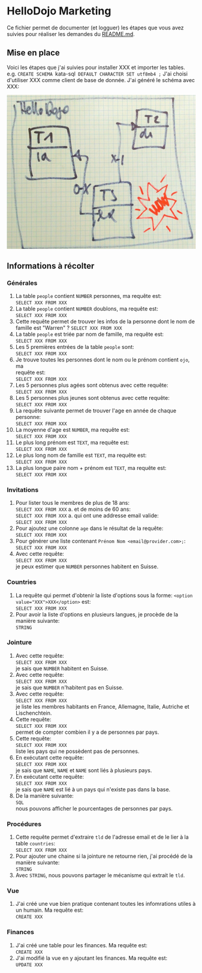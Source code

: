 # HelloDojo Marketing

Ce fichier permet de documenter (et logguer) les étapes que vous avez suivies
pour réaliser les demandes du [README.md](README.md).

## Mise en place
Voici les étapes que j'ai suivies pour installer XXX et importer les tables.
e.g. `CREATE SCHEMA `kata-sql` DEFAULT CHARACTER SET utf8mb4 ;`
J'ai choisi d'utiliser XXX comme client de base de donnée.
J'ai généré le schéma avec XXX:

![Mon MLD](schema.jpg "Mon MLD généré avec XXX")


## Informations à récolter

### Générales
1. La table `people` contient `NUMBER` personnes, ma requête est:  
   `SELECT XXX FROM XXX`
1. La table `people` contient `NUMBER` doublons, ma requête est:  
   `SELECT XXX FROM XXX`
1. Cette requête permet de trouver les infos de la personne dont le nom de
   famille est "Warren" ?
   `SELECT XXX FROM XXX`
1. La table `people` est triée par nom de famille, ma requête est:  
   `SELECT XXX FROM XXX`
1. Les 5 premières entrées de la table `people` sont:  
   `SELECT XXX FROM XXX`
1. Je trouve toutes les personnes dont le nom ou le prénom contient `ojo`, ma  
   requête est:  
   `SELECT XXX FROM XXX`
1. Les 5 personnes plus agées sont obtenus avec cette requête:  
   `SELECT XXX FROM XXX`
1. Les 5 personnes plus jeunes sont obtenus avec cette requête:  
   `SELECT XXX FROM XXX`
1. La requête suivante permet de trouver l'age en année de chaque personne:  
   `SELECT XXX FROM XXX`
1. La moyenne d'age est `NUMBER`, ma requête est:  
   `SELECT XXX FROM XXX`
1. Le plus long prénom est `TEXT`, ma requête est:  
   `SELECT XXX FROM XXX`
1. Le plus long nom de famille est `TEXT`, ma requête est:  
  `SELECT XXX FROM XXX`
1. La plus longue paire nom + prénom est `TEXT`, ma requête est:  
   `SELECT XXX FROM XXX`

### Invitations
1. Pour lister tous le membres de plus de 18 ans:  
   `SELECT XXX FROM XXX`
  a. et de moins de 60 ans:  
     `SELECT XXX FROM XXX`
  a. qui ont une addresse email valide:  
     `SELECT XXX FROM XXX`
1. Pour ajoutez une colonne `age` dans le résultat de la requête:  
   `SELECT XXX FROM XXX`
1. Pour générer une liste contenant `Prénom Nom <email@provider.com>;`:  
   `SELECT XXX FROM XXX`
1. Avec cette requête:  
     `SELECT XXX FROM XXX`  
   je peux estimer que `NUMBER` personnes habitent en Suisse.

### Countries
1. La requête qui permet d'obtenir la liste d'options
   sous la forme: `<option value="XXX">XXX</option>` est:  
   `SELECT XXX FROM XXX`
1. Pour avoir la liste d'options en plusieurs langues, je procède de la manière suivante:  
   `STRING`

### Jointure
1. Avec cette requête:  
     `SELECT XXX FROM XXX`  
   je sais que `NUMBER` habitent en Suisse.
1. Avec cette requête:  
     `SELECT XXX FROM XXX`  
   je sais que `NUMBER` n'habitent pas en Suisse.
1. Avec cette requête:  
     `SELECT XXX FROM XXX`  
   je liste les membres habitants en France, Allemagne, Italie, Autriche et Lischenchtein.
1. Cette requête:  
     `SELECT XXX FROM XXX`  
   permet de compter combien il y a de personnes par pays.
1. Cette requête:  
     `SELECT XXX FROM XXX`  
   liste les pays qui ne possèdent pas de personnes.
1. En exécutant cette requête:  
     `SELECT XXX FROM XXX`  
   je sais que `NAME`, `NAME` et `NAME` sont liés à plusieurs pays.
1. En exécutant cette requête:  
     `SELECT XXX FROM XXX`  
   je sais que `NAME` est lié à un pays qui n'existe pas dans la base.
1. De la manière suivante:  
     `SQL`  
   nous pouvons afficher le pourcentages de personnes par pays.


### Procédures

1. Cette requête permet d'extraire `tld` de l'adresse email et de le lier à la
   table `countries`:  
    `SELECT XXX FROM XXX`  
1. Pour ajouter une chaine si la jointure ne retourne rien, j'ai procédé de la
   manière suivante:  
     `STRING`
1. Avec `STRING`, nous pouvons partager le mécanisme qui extrait le `tld`.

### Vue
1. J'ai créé une vue bien pratique contenant toutes les infomrations utiles à
   un humain. Ma requête est:  
   `CREATE XXX`

### Finances
1. J'ai créé une table pour les finances. Ma requête est:  
   `CREATE XXX`
1. J'ai modifié la vue en y ajoutant les finances. Ma requête est:  
   `UPDATE XXX`
